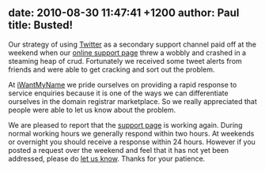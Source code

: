 date: 2010-08-30 11:47:41 +1200
author: Paul
title: Busted!
----

Our strategy of using [Twitter](https://twitter.com/iwantmynamenz) as a secondary support channel paid off at the weekend when our [online support page](https://iwantmyname.co.nz/support) threw a wobbly and crashed in a steaming heap of crud. Fortunately we received some tweet alerts from friends and were able to get cracking and sort out the problem. 

At [iWantMyName](https://iwantmyname.co.nz/) we pride ourselves on providing a rapid response to service enquiries because it is one of the ways we can differentiate ourselves in the domain registrar marketplace. So we really appreciated that people were able to let us know about the problem.

We are pleased to report that the [support page](https://iwantmyname.co.nz/support) is working again. During normal working hours we generally respond within two hours. At weekends or overnight you should receive a response within 24 hours. However if you posted a request over the weekend and feel that it has not yet been addressed, please do [let us know](https://iwantmyname.co.nz/support). Thanks for your patience.
